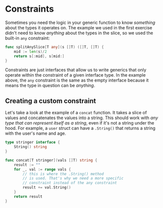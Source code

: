 # Constraints

Sometimes you need the logic in your generic function to know *something* about the types it operates on. The example we used in the first exercise didn't need to know *anything* about the types in the slice, so we used the built-in `any` constraint:

```go
func splitAnySlice[T any](s []T) ([]T, []T) {
    mid := len(s)/2
    return s[:mid], s[mid:]
}
```

Constraints are just interfaces that allow us to write generics that only operate within the constraint of a given interface type. In the example above, the `any` constraint is the same as the empty interface because it means the type in question can be *anything*.

## Creating a custom constraint

Let's take a look at the example of a `concat` function. It takes a slice of values and concatenates the values into a string. This should work with *any type that can represent itself as a string*, even if it's not a string under the hood. For example, a `user` struct can have a `.String()` that returns a string with the user's name and age.

```go
type stringer interface {
    String() string
}

func concat[T stringer](vals []T) string {
    result := ""
    for _, val := range vals {
        // this is where the .String() method
        // is used. That's why we need a more specific
        // constraint instead of the any constraint
        result += val.String()
    }
    return result
}
```
